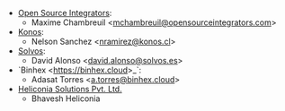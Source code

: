 - [Open Source Integrators](https://www.opensourceintegrators.com):
  - Maxime Chambreuil \<<mchambreuil@opensourceintegrators.com>\>
- [Konos](https://www.konos.cl):
  - Nelson Sanchez \<<nramirez@konos.cl>\>
- [Solvos](https://www.solvos.es):
  - David Alonso \<<david.alonso@solvos.es>\>
- \`Binhex \<<https://binhex.cloud>\>\_\`:
  - Adasat Torres \<<a.torres@binhex.cloud>\>
- [Heliconia Solutions Pvt. Ltd.](https://www.heliconia.io)
  - Bhavesh Heliconia
